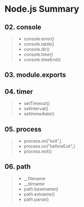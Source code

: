 # Node.js Summary

## 02. console

> - console.error()
> - console.table()
> - console.dir()
> - console.time()
> - console.timeEnd()

## 03. module.exports

## 04. timer

> - setTimeout()
> - setInterval()
> - setImmediate()

## 05. process

> - process.on("exit",)
> - process.on("beforeExit",)
> - process.exit()

## 06. path

> - \_\_filename
> - \_\_dirname
> - path.basename()
> - path.extname()
> - path.parse()
